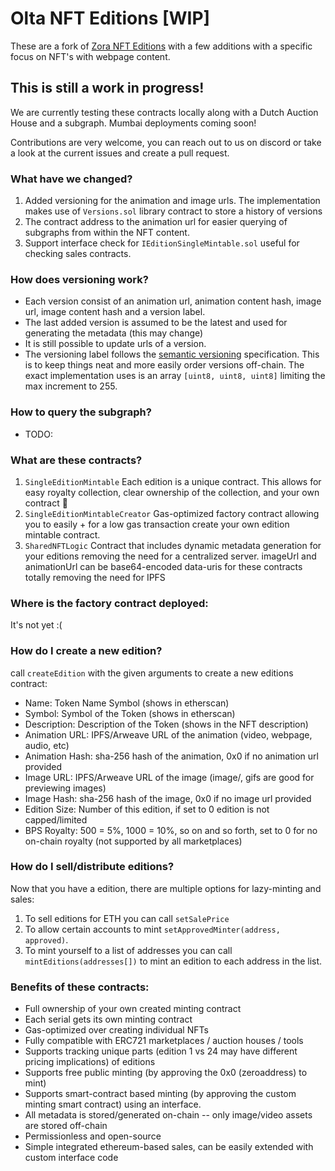 # Olta NFT Editions [WIP]

These are a fork of [Zora NFT Editions](https://github.com/ourzora/nft-editions) with a few additions with a specific focus on NFT's with webpage content.

## This is still a work in progress!
We are currently testing these contracts locally along with a Dutch Auction House and a subgraph. Mumbai deployments coming soon!

Contributions are very welcome, you can reach out to us on discord or take a look at the current issues and create a pull request.

### What have we changed?
1. Added versioning for the animation and image urls. The implementation makes use of `Versions.sol` library contract to store a history of versions
2. The contract address to the animation url for easier querying of subgraphs from within the NFT content.
3. Support interface check for `IEditionSingleMintable.sol` useful for checking sales contracts.

### How does versioning work?
- Each version consist of an animation url, animation content hash, image url, image content hash and a version label.
- The last added version is assumed to be the latest and used for generating the metadata (this may change)
- It is still possible to update urls of a version.
- The versioning label follows the [semantic versioning](https://semver.org/) specification. This is to keep things neat and more easily order versions off-chain. The exact implementation uses is an array `[uint8, uint8, uint8]` limiting the max increment to 255.

### How to query the subgraph?
- TODO:

### What are these contracts?
1. `SingleEditionMintable`
   Each edition is a unique contract.
   This allows for easy royalty collection, clear ownership of the collection, and your own contract 🎉
2. `SingleEditionMintableCreator`
   Gas-optimized factory contract allowing you to easily + for a low gas transaction create your own edition mintable contract.
3. `SharedNFTLogic`
   Contract that includes dynamic metadata generation for your editions removing the need for a centralized server.
   imageUrl and animationUrl can be base64-encoded data-uris for these contracts totally removing the need for IPFS

### Where is the factory contract deployed:

It's not yet :(

### How do I create a new edition?

call `createEdition` with the given arguments to create a new editions contract:

- Name: Token Name Symbol (shows in etherscan)
- Symbol: Symbol of the Token (shows in etherscan)
- Description: Description of the Token (shows in the NFT description)
- Animation URL: IPFS/Arweave URL of the animation (video, webpage, audio, etc)
- Animation Hash: sha-256 hash of the animation, 0x0 if no animation url provided
- Image URL: IPFS/Arweave URL of the image (image/, gifs are good for previewing images)
- Image Hash: sha-256 hash of the image, 0x0 if no image url provided
- Edition Size: Number of this edition, if set to 0 edition is not capped/limited
- BPS Royalty: 500 = 5%, 1000 = 10%, so on and so forth, set to 0 for no on-chain royalty (not supported by all marketplaces)

### How do I sell/distribute editions?

Now that you have a edition, there are multiple options for lazy-minting and sales:

1. To sell editions for ETH you can call `setSalePrice`
2. To allow certain accounts to mint `setApprovedMinter(address, approved)`.
3. To mint yourself to a list of addresses you can call `mintEditions(addresses[])` to mint an edition to each address in the list.

### Benefits of these contracts:

* Full ownership of your own created minting contract
* Each serial gets its own minting contract
* Gas-optimized over creating individual NFTs
* Fully compatible with ERC721 marketplaces / auction houses / tools
* Supports tracking unique parts (edition 1 vs 24 may have different pricing implications) of editions
* Supports free public minting (by approving the 0x0 (zeroaddress) to mint)
* Supports smart-contract based minting (by approving the custom minting smart contract) using an interface.
* All metadata is stored/generated on-chain -- only image/video assets are stored off-chain
* Permissionless and open-source
* Simple integrated ethereum-based sales, can be easily extended with custom interface code

